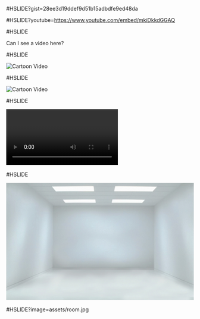 #HSLIDE?gist=28ee3d19ddef9d51b15adbdfe9ed48da

#HSLIDE?youtube=https://www.youtube.com/embed/mkiDkkdGGAQ

#HSLIDE

<!-- .slide: data-background-video="https://www.youtube.com/embed/mkiDkkdGGAQ" -->

Can I see a video here?

#HSLIDE

![Cartoon Video](https://player.vimeo.com/video/111525512)

#HSLIDE

![Cartoon Video](https://www.youtube.com/embed/mkiDkkdGGAQ)

#HSLIDE

![Cartoon Video](http://clips.vorwaerts-gmbh.de/big_buck_bunny.mp4)

#HSLIDE

![Room](/assets/room.jpg)

#HSLIDE?image=assets/room.jpg
